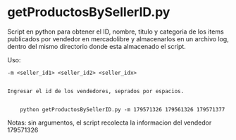 # getProductosBySellerID.py

Script en python para obtener el ID, nombre, titulo y categoria de los items publicados por vendedor en mercadolibre y almacenarlos en un archivo log, dentro del mismo directorio donde esta almacenado el script.

Uso:


	-m <seller_id1> <seller_id2> <seller_idx>
	
	
  	Ingresar el id de los vendedores, seprados por espacios.


		python getProductosBySellerID.py -m 179571326 179561326 179571377

        
Notas: sin argumentos, el script recolecta la informacion del vendedor 179571326
	


